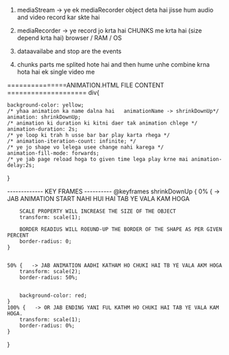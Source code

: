 1. mediaStream -> ye ek mediaRecorder object deta hai jisse hum audio and video record kar skte hai

2. mediaRecorder -> ye record jo krta hai CHUNKS me krta hai (size depend krta hai) browser / RAM / OS

3. dataavailabe and stop are the events

4. chunks parts me splited hote hai and then hume unhe combine krna hota hai ek single video me


===============ANIMATION.HTML FILE CONTENT ====================
div{

    background-color: yellow;
    /* yhaa animation ka name dalna hai   animationName -> shrinkDownUp*/
    animation: shrinkDownUp;
    /* animation ki duration ki kitni daer tak animation chlege */
    animation-duration: 2s;
    /* ye loop ki trah h usse bar bar play karta rhega */
    /* animation-iteration-count: infinite; */
    /* ye jo shape vo lelega usee change nahi karega */
    animation-fill-mode: forwards;
    /* ye jab page reload hoga to given time lega play krne mai animation-delay:2s;
}



------------- KEY FRAMES ----------
@keyframes shrinkDownUp {
    0% {  -> JAB ANIMATION START NAHI HUI HAI TAB YE VALA KAM HOGA

        SCALE PROPERTY WILL INCREASE THE SIZE OF THE OBJECT 
        transform: scale(1);

        BORDER READIUS WILL ROEUND-UP THE BORDER OF THE SHAPE AS PER GIVEN PERCENT
        border-radius: 0;
    }

    
    50% {   -> JAB ANIMATION AADHI KATHAM HO CHUKI HAI TB YE VALA AKM HOGA
        transform: scale(2);
        border-radius: 50%;

        
        background-color: red;
    }
    100% {   -> OR JAB ENDING YANI FUL KATHM HO CHUKI HAI TAB YE VALA KAM HOGA.
        transform: scale(1);
        border-radius: 0%;
    }
}